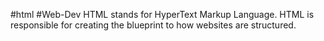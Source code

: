 #html #Web-Dev 
HTML stands for HyperText Markup Language.
HTML is responsible for creating the blueprint to how websites are structured.

